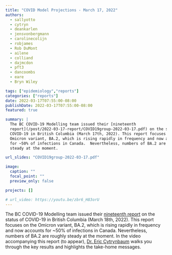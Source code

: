```yaml
---
title: "COVID Model Projections - March 17, 2022"
authors:
  - sallyotto
  - cytryn
  - deankarlen
  - jensvonbergmann
  - carolinecolijn
  - robjames
  - Rob DuMont
  - ailene
  - colliand
  - dajmcdon
  - pft3
  - dancoombs
  - eare
  - Bryn Wiley

tags: ["epidemiology","reports"]
categories: ["reports"]
date: 2022-03-17T07:55:00-08:00
publishDate: 2022-03-17T07:55:00-08:00
featured: true

summary: |
  The BC COVID-19 Modelling team issued their [nineteenth
  report](/post/2022-03-17-report/COVID19group-2022-03-17.pdf) on the status of
  COVID-19 in British Columbia (March 17th, 2022). This report focuses on the
  Omicron variant, BA.2, which is rising rapidly in frequency and now accounts
  for ~50% of infections in Canada.  Nevertheless, numbers of BA.2 are roughly
  steady at the moment.

url_slides: "COVID19group-2022-03-17.pdf"

image:
  caption: ""
  focal_point: ""
  preview_only: false

projects: []

# url_video: https://youtu.be/zbr6_H83orU
---
```

The BC COVID-19 Modelling team issued their [nineteenth
report](COVID19group-2022-03-17.pdf) on the status of COVID-19 in British
Columbia (March 18th, 2022).  This report focuses on the Omicron variant, BA.2,
which is rising rapidly in frequency and now accounts for ~50% of infections in
Canada.  Nevertheless, numbers of BA.2 are roughly steady at the moment.  In the
video accompanying this report (to appear), [Dr. Eric
Cytrynbaum](/authors/cytryn/) walks you through the key results and highlights
the take-home messages. 

